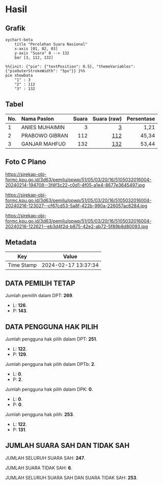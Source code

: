 # Hasil

## Grafik

```mermaid
xychart-beta
    title "Perolehan Suara Nasional"
    x-axis [01, 02, 03]
    y-axis "Suara" 0 --> 132
    bar [3, 112, 132]
```

```mermaid
%%{init: {"pie": {"textPosition": 0.5}, "themeVariables": {"pieOuterStrokeWidth": "5px"}} }%%
pie showData
    "1" : 3
    "2" : 112
    "3" : 132
```

## Tabel

| No. | Nama Paslon    | Suara | Suara (raw) | Persentase |
|:--- |:-------------- | -----:| -----------:| ----------:|
| 1   | ANIES MUHAIMIN | 3     | [3][p-1]    | 1,21       |
| 2   | PRABOWO GIBRAN | 112   | [112][p-2]  | 45,34      |
| 3   | GANJAR MAHFUD  | 132   | [132][p-3]  | 53,44      |


[p-1]: https://github.com/gigit-pemilu/pemilu-2024/blob/main/pilpres/hitung-suara/sub/51-bali/sub/05-klungkung/sub/03-klungkung/sub/2016-selat/sub/004-tps/sub/paslon-1.txt
[p-2]: https://github.com/gigit-pemilu/pemilu-2024/blob/main/pilpres/hitung-suara/sub/51-bali/sub/05-klungkung/sub/03-klungkung/sub/2016-selat/sub/004-tps/sub/paslon-2.txt
[p-3]: https://github.com/gigit-pemilu/pemilu-2024/blob/main/pilpres/hitung-suara/sub/51-bali/sub/05-klungkung/sub/03-klungkung/sub/2016-selat/sub/004-tps/sub/paslon-3.txt

## Foto C Plano

https://sirekap-obj-formc.kpu.go.id/3d63/pemilu/ppwp/51/05/03/20/16/5105032016004-20240214-194708--3f4f3c22-c0d1-4f05-a1e4-8677e3645497.jpg

https://sirekap-obj-formc.kpu.go.id/3d63/pemilu/ppwp/51/05/03/20/16/5105032016004-20240216-123027--cf67cd53-5a8f-422b-990a-226057ac6284.jpg

https://sirekap-obj-formc.kpu.go.id/3d63/pemilu/ppwp/51/05/03/20/16/5105032016004-20240216-122621--eb3d4f2d-b875-42e2-ab72-5f89b8d80093.jpg


## Metadata

| Key        | Value               |
| ---------- | ------------------- |
| Time Stamp | 2024-02-17 13:37:34 |


## DATA PEMILIH TETAP

Jumlah pemilih dalam DPT: **269**.
 * L: **126**.
 * P: **143**.

## DATA PENGGUNA HAK PILIH

Jumlah pengguna hak pilih dalam DPT: **251**.
 * L: **122**.
 * P: **129**.

Jumlah pengguna hak pilih dalam DPTb: **2**.
 * L: **0**.
 * P: **2**.

Jumlah pengguna hak pilih dalam DPK: **0**.
 * L: **0**.
 * P: **0**.

Jumlah pengguna hak pilih: **253**.
 * L: **122**.
 * P: **131**.

## JUMLAH SUARA SAH DAN TIDAK SAH

JUMLAH SELURUH SUARA SAH: **247**.

JUMLAH SUARA TIDAK SAH: **6**.

JUMLAH SELURUH SUARA SAH DAN SUARA TIDAK SAH: **253**.


